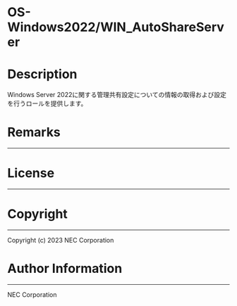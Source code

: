 OS-Windows2022/WIN_AutoShareServer
=======================================================
# Description
Windows Server 2022に関する管理共有設定についての情報の取得および設定を行うロールを提供します。

# Remarks
-------

# License
-------

# Copyright
---------
Copyright (c) 2023 NEC Corporation

# Author Information
------------------
NEC Corporation
